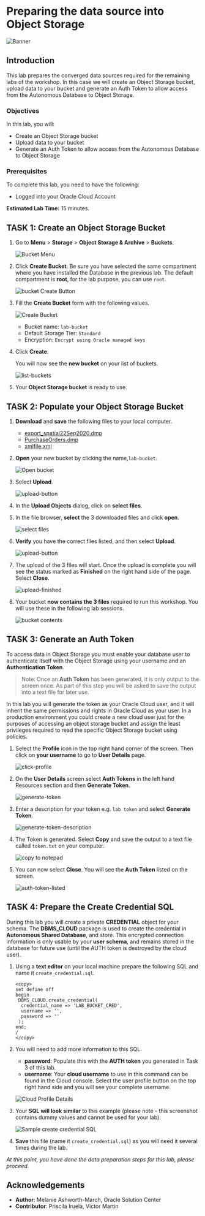 # Preparing the data source into Object Storage

![Banner](images/upload_banner.png)

## Introduction

This lab prepares the converged data sources required for the remaining labs of the workshop. In this case we will create an Object Storage bucket, upload data to your bucket and generate an Auth Token to allow access from the Autonomous Database to Object Storage.

### Objectives

In this lab, you will:

-   Create an Object Storage bucket
-   Upload data to your bucket
-   Generate an Auth Token to allow access from the Autonomous Database to Object Storage

### Prerequisites

To complete this lab, you need to have the following:

- Logged into your Oracle Cloud Account

**Estimated Lab Time:** 15 minutes.

## TASK 1: Create an Object Storage Bucket

1. Go to **Menu** > **Storage** > **Object Storage & Archive** > **Buckets**.

   ![Bucket Menu](../common-images/object-storage-01.png)

2. Click **Create Bucket**. Be sure you have selected the same compartment where you have installed the Database in the previous lab. The default compartment is **root**, for the lab purpose, you can use `root`.

   ![bucket Create Button](images/create-bucket-01.png)

3. Fill the **Create Bucket** form with the following values.

   ![Create Bucket](images/create-bucket-02.png)

   - Bucket name: `lab-bucket`
   - Default Storage Tier: `Standard`
   - Encryption: `Encrypt using Oracle managed keys`

4. Click **Create**.

   You will now see the **new bucket** on your list of buckets.

   ![list-buckets](images/create-bucket-03.png)

5. Your **Object Storage bucket** is ready to use.

## TASK 2: Populate your Object Storage Bucket

1. **Download** and **save** the following files to your local computer. 
   
   - [export_spatial22Sep2020.dmp](files/export_spatial22Sep2020.dmp) 
   - [PurchaseOrders.dmp](files/PurchaseOrders.dmp)
   - [xmlfile.xml](files/xmlfile.xml)

2. **Open** your new bucket by clicking the name,`lab-bucket`.
   
   ![Open bucket](images/upload-bucket-01.png)

3. Select **Upload**.
   
   ![upload-button](images/upload-bucket-02.png)

4. In the **Upload Objects** dialog, click on **select files**.

5. In the file browser, **select** the 3 downloaded files and click **open**.
   
   ![select files](images/upload-bucket-03.png)

6. **Verify** you have the correct files listed, and then select **Upload**.

   ![upload-button](images/upload-bucket-04.png)
   
7. The upload of the 3 files will start. Once the upload is complete you will see the status marked as **Finished** on the right hand side of the page. Select **Close**.

   ![upload-finished](images/upload-bucket-05.png)

8. Your bucket **now contains the 3 files** required to run this workshop. You will use these in the following lab sessions.

   ![bucket contents](images/upload-bucket-06.png)

## TASK 3: Generate an Auth Token

To access data in Object Storage you must enable your database user to authenticate itself with the Object Storage using your username and an **Authentication Token**. 

> Note: Once an **Auth Token** has been generated, it is only output to the screen once. As part of this step you will be asked to save the output into a text file for later use.

In this lab you will generate the token as your Oracle Cloud user, and it will inherit the same permissions and rights in Oracle Cloud as your user. In a production environment  you could create a new cloud user just for the purposes of accessing an object storage bucket and assign the least privileges required to read the specific Object Storage bucket using policies.

1. Select the **Profile** icon in the top right hand corner of the screen. Then click on **your username** to go to **User Details** page.

   ![click-profile](images/auth-token-01.png)

2. On the **User Details** screen select **Auth Tokens** in the left hand Resources section and then **Generate Token**.

   ![generate-token](images/auth-token-02.png)

3. Enter a description for your token e.g. `lab token` and select **Generate Token**.
   
   ![generate-token-description](images/auth-token-03.png)

4. The Token is generated. Select **Copy** and save the output to a text file called `token.txt` on your computer.

   ![copy to notepad](images/auth-token-04.png)

5. You can now select **Close**. You will see the **Auth Token** listed on the screen.
   
   ![auth-token-listed](images/auth-token-05.png)


## TASK 4: Prepare the Create Credential SQL 

During this lab you will create a private **CREDENTIAL** object for your schema. The **DBMS\_CLOUD** package is used to create the credential in **Autonomous Shared Database**, and store. This encrypted connection information is only usable by your **user schema**, and remains stored in the database for future use (until the AUTH token is destroyed by the cloud user). 

1. Using a **text editor** on your local machine prepare the following SQL and name it `create_credential.sql`.

   ```
   <copy>
   set define off
   begin
    DBMS_CLOUD.create_credential(
     credential_name => 'LAB_BUCKET_CRED',
     username => '',
     password => ''
    );
   end;
   /
   </copy>
   ```

2. You will need to add more information to this SQL.

   - **password**: Populate this with the **AUTH token** you generated in Task 3 of this lab.
   - **username**: Your **cloud username** to use in this command can be found in the Cloud console. Select the user profile button on the top right hand side and you will see your complete username. 

   ![Cloud Profile Details](./images/find-username.png)

3. Your **SQL will look similar** to this example (please note - this screenshot contains dummy values and cannot be used for your lab).

   ![Sample create credential SQL](./images/sample-cred.png)

4. **Save** this file (name it `create_credential.sql`) as you will need it several times during the lab. 

_At this point, you have done the data preparation steps for this lab, please proceed._

## Acknowledgements

- **Author**: Melanie Ashworth-March, Oracle Solution Center
- **Contributor**: Priscila Iruela, Victor Martin